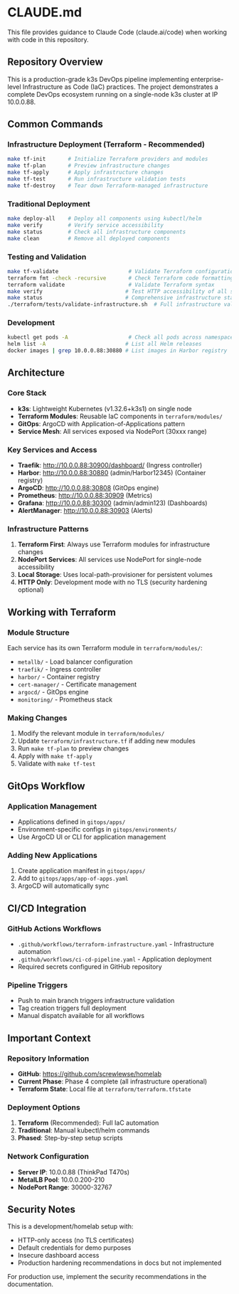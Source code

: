 # CLAUDE.md

This file provides guidance to Claude Code (claude.ai/code) when working with code in this repository.

## Repository Overview

This is a production-grade k3s DevOps pipeline implementing enterprise-level Infrastructure as Code (IaC) practices. The project demonstrates a complete DevOps ecosystem running on a single-node k3s cluster at IP 10.0.0.88.

## Common Commands

### Infrastructure Deployment (Terraform - Recommended)
```bash
make tf-init       # Initialize Terraform providers and modules
make tf-plan       # Preview infrastructure changes
make tf-apply      # Apply infrastructure changes
make tf-test       # Run infrastructure validation tests
make tf-destroy    # Tear down Terraform-managed infrastructure
```

### Traditional Deployment
```bash
make deploy-all    # Deploy all components using kubectl/helm
make verify        # Verify service accessibility
make status        # Check all infrastructure components
make clean         # Remove all deployed components
```

### Testing and Validation
```bash
make tf-validate                      # Validate Terraform configuration and formatting
terraform fmt -check -recursive       # Check Terraform code formatting
terraform validate                    # Validate Terraform syntax
make verify                          # Test HTTP accessibility of all services
make status                          # Comprehensive infrastructure status check
./terraform/tests/validate-infrastructure.sh  # Full infrastructure validation
```

### Development
```bash
kubectl get pods -A                   # Check all pods across namespaces
helm list -A                         # List all Helm releases
docker images | grep 10.0.0.88:30880 # List images in Harbor registry
```

## Architecture

### Core Stack
- **k3s**: Lightweight Kubernetes (v1.32.6+k3s1) on single node
- **Terraform Modules**: Reusable IaC components in `terraform/modules/`
- **GitOps**: ArgoCD with Application-of-Applications pattern
- **Service Mesh**: All services exposed via NodePort (30xxx range)

### Key Services and Access
- **Traefik**: http://10.0.0.88:30900/dashboard/ (Ingress controller)
- **Harbor**: http://10.0.0.88:30880 (admin/Harbor12345) (Container registry)
- **ArgoCD**: http://10.0.0.88:30808 (GitOps engine)
- **Prometheus**: http://10.0.0.88:30909 (Metrics)
- **Grafana**: http://10.0.0.88:30300 (admin/admin123) (Dashboards)
- **AlertManager**: http://10.0.0.88:30903 (Alerts)

### Infrastructure Patterns
1. **Terraform First**: Always use Terraform modules for infrastructure changes
2. **NodePort Services**: All services use NodePort for single-node accessibility
3. **Local Storage**: Uses local-path-provisioner for persistent volumes
4. **HTTP Only**: Development mode with no TLS (security hardening optional)

## Working with Terraform

### Module Structure
Each service has its own Terraform module in `terraform/modules/`:
- `metallb/` - Load balancer configuration
- `traefik/` - Ingress controller
- `harbor/` - Container registry
- `cert-manager/` - Certificate management
- `argocd/` - GitOps engine
- `monitoring/` - Prometheus stack

### Making Changes
1. Modify the relevant module in `terraform/modules/`
2. Update `terraform/infrastructure.tf` if adding new modules
3. Run `make tf-plan` to preview changes
4. Apply with `make tf-apply`
5. Validate with `make tf-test`

## GitOps Workflow

### Application Management
- Applications defined in `gitops/apps/`
- Environment-specific configs in `gitops/environments/`
- Use ArgoCD UI or CLI for application management

### Adding New Applications
1. Create application manifest in `gitops/apps/`
2. Add to `gitops/apps/app-of-apps.yaml`
3. ArgoCD will automatically sync

## CI/CD Integration

### GitHub Actions Workflows
- `.github/workflows/terraform-infrastructure.yaml` - Infrastructure automation
- `.github/workflows/ci-cd-pipeline.yaml` - Application deployment
- Required secrets configured in GitHub repository

### Pipeline Triggers
- Push to main branch triggers infrastructure validation
- Tag creation triggers full deployment
- Manual dispatch available for all workflows

## Important Context

### Repository Information
- **GitHub**: https://github.com/screwlewse/homelab
- **Current Phase**: Phase 4 complete (all infrastructure operational)
- **Terraform State**: Local file at `terraform/terraform.tfstate`

### Deployment Options
1. **Terraform** (Recommended): Full IaC automation
2. **Traditional**: Manual kubectl/helm commands
3. **Phased**: Step-by-step setup scripts

### Network Configuration
- **Server IP**: 10.0.0.88 (ThinkPad T470s)
- **MetalLB Pool**: 10.0.0.200-210
- **NodePort Range**: 30000-32767

## Security Notes

This is a development/homelab setup with:
- HTTP-only access (no TLS certificates)
- Default credentials for demo purposes
- Insecure dashboard access
- Production hardening recommendations in docs but not implemented

For production use, implement the security recommendations in the documentation.